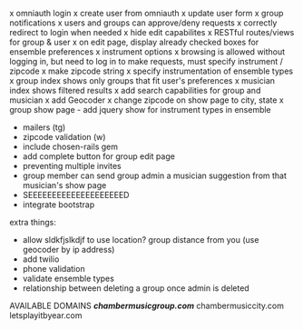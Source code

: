 x omniauth login
x create user from omniauth
x update user form
x group notifications
x users and groups can approve/deny requests
x correctly redirect to login when needed
x hide edit capabilites
x RESTful routes/views for group & user
x on edit page, display already checked boxes for ensemble preferences
x instrument options
x browsing is allowed without logging in, but need to log in to make requests, must specify instrument / zipcode
x make zipcode string
x specify instrumentation of ensemble types
x group index shows only groups that fit user's preferences
x musician index shows filtered results
x add search capabilities for group and musician
x add Geocoder
  x change zipcode on show page to city, state
x group show page - add jquery show for instrument types in ensemble

- mailers (tg)
- zipcode validation (w)
- include chosen-rails gem
- add complete button for group edit page
- preventing multiple invites
- group member can send group admin a musician suggestion from that musician's show page
- SEEEEEEEEEEEEEEEEEEEED
- integrate bootstrap

extra things:
- allow sldkfjslkdjf to use location? group distance from you (use geocoder by ip address)
- add twilio
- phone validation
- validate ensemble types
- relationship between deleting a group once admin is deleted


AVAILABLE DOMAINS
***chambermusicgroup.com***
chambermusiccity.com
letsplayitbyear.com
